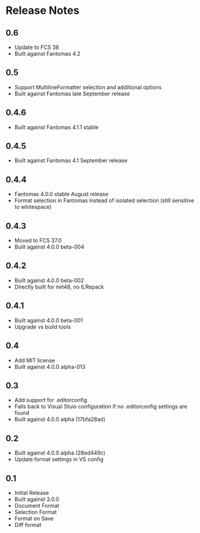 Release Notes
============

0.6
----

* Update to FCS 38
* Built against Fantomas 4.2

0.5
----

* Support MultilineFormatter selection and additional options
* Built against Fantomas late September release

0.4.6
----

* Built against Fantomas 4.1.1 stable

0.4.5
----

* Built against Fantomas 4.1 September release

0.4.4
----

* Fantomas 4.0.0 stable August release
* Format selection in Fantomas instead of isolated selection (still sensitive to whitespace)

0.4.3
----

* Moved to FCS 37.0
* Built against 4.0.0 beta-004

0.4.2
----

* Built against 4.0.0 beta-002
* Directly built for net48, no ILRepack

0.4.1
----

* Built against 4.0.0 beta-001
* Upgrade vs build tools

0.4
----

* Add MIT license
* Built against 4.0.0 alpha-013

0.3
----

* Add support for .editorconfig
* Falls back to Visual Stuio configuration if no .editorconfig settings are found
* Built against 4.0.0 alpha (17bfa28ad)

0.2
----

* Built against 4.0.0 alpha (28ed449c)
* Update format settings in VS config

0.1
----

* Initial Release
* Built against 3.0.0 
* Document Format 
* Selection Format 
* Format on Save
* Diff format


